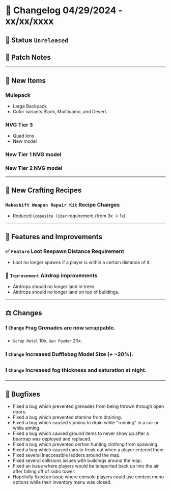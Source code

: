 # :bookmark_tabs:  Changelog 04/29/2024 - xx/xx/xxxx

## :red_circle: Status `Unreleased`
<!-- ## :green_circle: Status `Released` -->

## :speech_balloon: Patch Notes

________

## :gun: New Items

### Mulepack
- Large Backpack
- Color variants Black, Muilticamo, and Desert.

### NVG Tier 3
- Quad lens
- New model

### New Tier 1 NVG model

### New Tier 2 NVG model

________

## :thread: New Crafting Recipes

### `Makeshift Weapon Repair Kit` Recipe Changes
- Reduced `Composite Fiber` requirement (from 3x -> 1x)

________

## :loudspeaker: Features and Improvements

### :white_check_mark: `Feature` Loot Respawn Distance Requirement
- Loot no longer spawns if a player is within a certain distance of it.

### :arrow_up_small: `Improvement` Airdrop improvements
- Airdrops should no longer land in trees.
- Airdrops should no longer land on top of buildings.

________

## :balance_scale: Changes

### :exclamation: `Change` Frag Grenades are now scrappable.
- `Scrap Metal` 10x, `Gun Powder` 20x.

### :exclamation: `Change` Increased Dufflebag Model Size (+ ~20%).

### :exclamation: `Change` Increased fog thickness and saturation at night.

________

## :bug: Bugfixes
- Fixed a bug which prevented grenades from being thrown through open doors.
- Fixed a bug which prevented stamina from draining.
- Fixed a bug which caused stamina to drain while "running" in a car or while aiming.
- Fixed a bug which caused ground items to never show up after a beartrap was deployed and replaced.
- Fixed a bug which prevented certain hunting clothing from spawning.
- Fixed a bug which caused cars to freak out when a player entered them.
- Fixed several inaccessible ladders around the map.
- Fixed several collisions issues with buildings around the map.
- Fixed an issue where players would be teleported back up into the air after falling off of radio tower.
- Hopefully fixed an issue where console players could use context menu options while their inventory menu was closed.
